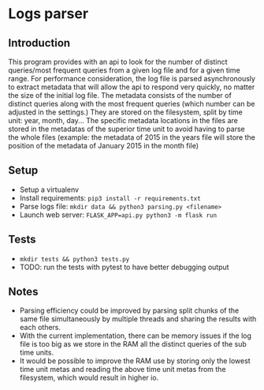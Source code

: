 # Logs parser

## Introduction

This program provides with an api to look for the number of distinct queries/most frequent queries from a given log file and for a given time range. For performance consideration, the log file is parsed asynchronously to extract metadata that will allow the api to respond very quickly, no matter the size of the initial log file.
The metadata consists of the number of distinct queries along with the most frequent queries (which number can be adjusted in the settings.) They are stored on the filesystem, split by time unit: year, month, day... The specific metadata locations in the files are stored in the metadatas of the superior time unit to avoid having to parse the whole files (example: the metadata of 2015 in the years file will store the position of the metadata of January 2015 in the month file)

## Setup

* Setup a virtualenv
* Install requirements: `pip3 install -r requirements.txt`
* Parse logs file: `mkdir data && python3 parsing.py <filename>`
* Launch web server: `FLASK_APP=api.py python3 -m flask run`

## Tests

* `mkdir tests && python3 tests.py`
* TODO: run the tests with pytest to have better debugging output

## Notes

* Parsing efficiency could be improved by parsing split chunks of the same file simultaneously by multiple threads and sharing the results with each others.
* With the current implementation, there can be memory issues if the log file is too big as we store in the RAM all the distinct queries of the sub time units.
* It would be possible to improve the RAM use by storing only the lowest time unit metas and reading the above time unit metas from the filesystem, which would result in higher io.
